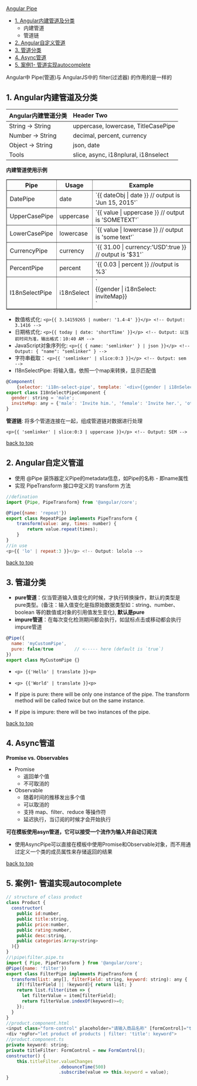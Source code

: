 [Angular Pipe](#top)

- [1. Angular内建管道及分类](#Angular内建管道及分类)
  - 内建管道
  - 管道链
- [2. Angular自定义管道](#自定义管道)
- [3. 管道分类](#管道分类)
- [4. Async管道](#Async管道)
- [5. 案例1- 管道实现autocomplete](#管道实现autocomplete)

Angular中 Pipe(管道)与 AngularJS中的 filter(过滤器) 的作用的是一样的

<h2 id="Angular内建管道及分类">1. Angular内建管道及分类</h2>

| Angular内建管道分类 | Header Two     |
| :------------- | :------------- |
|String -> String|uppercase, lowercase, TitleCasePipe|
|Number -> String|decimal, percent, currency|
|Object -> String|json, date|
|Tools|slice, async, i18nplural, i18nselect|

**内建管道使用示例**

<table border="1">
<tr>
<th>Pipe</th><th>Usage</th><th>Example</th>
</tr>
<tr>
<td>DatePipe</td><td>date</td><td>`{{ dateObj | date }} // output is 'Jun 15, 2015'`</td>
</tr>
<tr>
<td>UpperCasePipe</td><td>uppercase</td><td>`{{ value | uppercase }} // output is 'SOMETEXT'`</td>
</tr>
<tr>
<td>LowerCasePipe</td><td>lowercase</td><td>`{{ value | lowercase }} // output is 'some text'`</td>
</tr>
<tr>
<td>CurrencyPipe</td><td>currency</td><td>`{{ 31.00 | currency:'USD':true }} // output is '$31'`</td>
</tr>
<tr>
<td>PercentPipe</td><td>percent</td><td>`{{ 0.03 | percent }} //output is %3`</td>
</tr>
<tr>
<td>I18nSelectPipe</td><td>i18nSelect</td><td>`<div>{{gender | i18nSelect: inviteMap}} </div>`</td>
</tr>
</table>

- 数值格式化: `<p>{{ 3.14159265 | number: '1.4-4' }}</p> <!-- Output: 3.1416 -->`
- 日期格式化: `<p>{{ today | date: 'shortTime' }}</p> <!-- Output: 以当前时间为准，输出格式：10:40 AM -->`
- JavaScript对象序列化: `<p>{{ { name: 'semlinker' } | json }}</p> <!-- Output: { "name": "semlinker" } -->`
- 字符串截取： `<p>{{ 'semlinker' | slice:0:3 }}</p> <!-- Output: sem -->`
- I18nSelectPipe: 将输入值，依照一个map来转换，显示匹配值

```javascript
@Component(
    {selector: 'i18n-select-pipe', template: `<div>{{gender | i18nSelect: inviteMap}} </div>`})
export class I18nSelectPipeComponent {
  gender: string = 'male';
  inviteMap: any = {'male': 'Invite him.', 'female': 'Invite her.', 'other': 'Invite them.'};
}
```

**管道链**: 将多个管道连接在一起，组成管道链对数据进行处理

`<p>{{ 'semlinker' | slice:0:3 | uppercase }}</p> <!-- Output: SEM -->`

[back to top](#top)

<h2 id="自定义管道">2. Angular自定义管道</h2>

- 使用 @Pipe 装饰器定义Pipe的metadata信息，如Pipe的名称 - 即name属性
- 实现 PipeTransform 接口中定义的 transform 方法

```javascript
//defination
import {Pipe, PipeTransform} from '@angular/core';

@Pipe({name: 'repeat'})
export class RepeatPipe implements PipeTransform {
    transform(value: any, times: number) {
        return value.repeat(times);
    }
}
//in use
<p>{{ 'lo' | repeat:3 }}</p> <!-- Output: lololo -->
```

[back to top](#top)

<h2 id="管道分类">3. 管道分类</h2>

- **pure管道**：仅当管道输入值变化的时候，才执行转换操作，默认的类型是pure类型。(备注：输入值变化是指原始数据类型如：string、number、boolean 等的数值或对象的引用值发生变化), **默认是pure**
- **impure管道**：在每次变化检测期间都会执行，如鼠标点击或移动都会执行impure管道

```javascript
@Pipe({
  name: 'myCustomPipe', 
  pure: false/true        // <----- here (default is `true`)
})
export class MyCustomPipe {}
```

- `<p> {{'Hello' | translate }}<p>`
- `<p> {{'World' | translate }}<p>`

- If pipe is pure: there will be only one instance of the pipe. The transform method will be called twice but on the same instance.
- If pipe is impure: there will be two instances of the pipe.

[back to top](#top)

<h2 id="Async管道">4. Async管道</h2>

**Promise vs. Observables**

- Promise
  - 返回单个值
  - 不可取消的
- Observable
  - 随着时间的推移发出多个值
  - 可以取消的
  - 支持 map、filter、reduce 等操作符
  - 延迟执行，当订阅的时候才会开始执行

**可在模板使用asyn管道，它可以接受一个流作为输入并自动订阅流**

- 使用AsyncPipe可以直接在模板中使用Promise和Observable对象，而不用通过定义一个类的成员属性来存储返回的结果

[back to top](#top)

<h2 id="管道实现autocomplete">5. 案例1- 管道实现autocomplete</h2>

```javascript
// structure of class product
class Product {
  constructor(
    public id:number,
    public title:string,
    public price:number,
    public rating:number,
    public desc:string,
    public categories:Array<string>
  ){}
}
//\pipe\filter.pipe.ts
import { Pipe, PipeTransform } from '@angular/core';
@Pipe({name: 'filter'})
export class FilterPipe implements PipeTransform {
  transform(list: any[], filterField: string, keyword: string): any {
    if(!filterField || !keyword){ return list; }
    return list.filter(item => {
      let filterValue = item[filterField];
      return filterValue.indexOf(keyword)>=0;
    });
  }
}
//product.component.html
<input class="form-control" placeholder="请输入商品名称" [formControl]="titleFilter">
<div *ngFor="let product of products | filter: 'title': keyword">
//product.component.ts
private keyword: string;
private titleFilter: FormControl = new FormControl();
constructor() {
    this.titleFilter.valueChanges
                    .debounceTime(500)
                    .subscribe(value => this.keyword = value);
}
```
